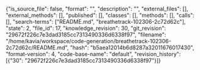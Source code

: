 {"is_source_file": false, "format": "", "description": "", "external_files": [], "external_methods": [], "published": [], "classes": [], "methods": [], "calls": [], "search-terms": ["README.md", "breathetrack-102306-2c72d62c"], "state": 2, "file_id": 17, "knowledge_revision": 30, "git_revision": "29672f226c7e3dad3185cc7313490336d6338f97", "filename": "/home/kavia/workspace/code-generation/breathetrack-102306-2c72d62c/README.md", "hash": "b5aea12014b6d8287a32011676017430", "format-version": 4, "code-base-name": "default", "revision_history": [{"30": "29672f226c7e3dad3185cc7313490336d6338f97"}]}